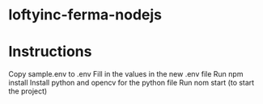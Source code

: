 # loftyinc-ferma-nodejs

# Instructions
Copy sample.env to .env
Fill in the values in the new .env file
Run npm install
Install python and opencv for the python file
Run nom start (to start the project)
